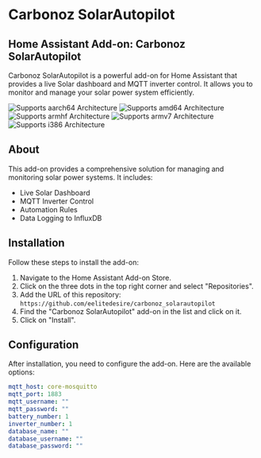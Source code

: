 # Carbonoz SolarAutopilot

## Home Assistant Add-on: Carbonoz SolarAutopilot

Carbonoz SolarAutopilot is a powerful add-on for Home Assistant that provides a live Solar dashboard and MQTT inverter control. It allows you to monitor and manage your solar power system efficiently.

![Supports aarch64 Architecture][aarch64-shield]
![Supports amd64 Architecture][amd64-shield]
![Supports armhf Architecture][armhf-shield]
![Supports armv7 Architecture][armv7-shield]
![Supports i386 Architecture][i386-shield]

[aarch64-shield]: https://img.shields.io/badge/aarch64-yes-green.svg
[amd64-shield]: https://img.shields.io/badge/amd64-yes-green.svg
[armhf-shield]: https://img.shields.io/badge/armhf-yes-green.svg
[armv7-shield]: https://img.shields.io/badge/armv7-yes-green.svg
[i386-shield]: https://img.shields.io/badge/i386-yes-green.svg

## About

This add-on provides a comprehensive solution for managing and monitoring solar power systems. It includes:

- Live Solar Dashboard
- MQTT Inverter Control
- Automation Rules
- Data Logging to InfluxDB

## Installation

Follow these steps to install the add-on:

1. Navigate to the Home Assistant Add-on Store.
2. Click on the three dots in the top right corner and select "Repositories".
3. Add the URL of this repository: `https://github.com/eelitedesire/carbonoz_solarautopilot`
4. Find the "Carbonoz SolarAutopilot" add-on in the list and click on it.
5. Click on "Install".

## Configuration

After installation, you need to configure the add-on. Here are the available options:

```yaml
mqtt_host: core-mosquitto
mqtt_port: 1883
mqtt_username: ""
mqtt_password: ""
battery_number: 1
inverter_number: 1
database_name: ""
database_username: ""
database_password: ""